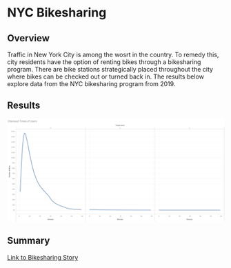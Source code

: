 # NYC Bikesharing

## Overview

  Traffic in New York City is among the wosrt in the country. To remedy this, city residents have the option of renting bikes through a bikesharing program. There are bike stations strategically placed throughout the city where bikes can be checked out or turned back in. The results below explore data from the NYC bikesharing program from 2019. 

## Results

![alt text](images/Checkout_times_of_users.png)

## Summary


[Link to Bikesharing Story](https://public.tableau.com/app/profile/john6384/viz/NYC_Bikeshare_Story/NYCBikeshareStory?publish=yes)
